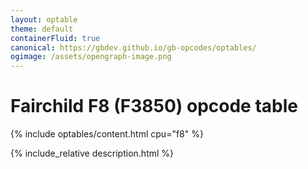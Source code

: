 ```yaml
---
layout: optable
theme: default
containerFluid: true
canonical: https://gbdev.github.io/gb-opcodes/optables/
ogimage: /assets/opengraph-image.png
---
```


<h1>Fairchild F8 (F3850) opcode table<!-- (<a href="{{ "/Opcodes.json" | relative_url }}">JSON</a>)--></h1>

{% include optables/content.html cpu="f8" %}

{% include_relative description.html %}
